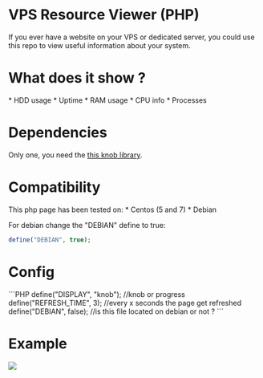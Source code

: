 # VPS Resource Viewer (PHP)

If you ever have a website on your VPS or dedicated server, you could use this repo to view useful information about your system.

<h1>What does it show ?</h1>
* HDD usage
* Uptime
* RAM usage
* CPU info
* Processes

<h1>Dependencies</h1>
Only one, you need the <a href="https://github.com/aterrien/jQuery-Knob">this knob library</a>.

<h1>Compatibility</h1>
This php page has been tested on:
* Centos (5 and 7)
* Debian

For debian change the "DEBIAN" define to true:
```PHP
define("DEBIAN", true); 
```

<h1>Config</h1>
```PHP
define("DISPLAY", "knob"); //knob or progress
define("REFRESH_TIME", 3); //every x seconds the page get refreshed
define("DEBIAN", false); //is this file located on debian or not ?
```

<h1>Example</h1>
<img src="http://puu.sh/hJAbF.png"></img>